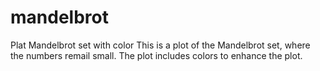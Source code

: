 mandelbrot
==========

Plat Mandelbrot set with color
This is a plot of the Mandelbrot set, where the numbers remail small. The plot includes colors to enhance the plot.
